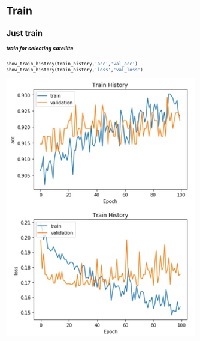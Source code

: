 # Train 
## Just train
##### train for selecting satellite
```py
show_train_histroy(train_history,'acc','val_acc')
show_train_history(train_history,'loss','val_loss')
```
![不對耶](pictures/acc_and_loss.jpg)